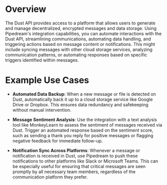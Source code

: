 # Overview

The Dust API provides access to a platform that allows users to generate and manage decentralized, encrypted messages and data storage. Using Pipedream's integration capabilities, you can automate interactions with the Dust API, streamlining communications, automating data handling, and triggering actions based on message content or notifications. This might include syncing messages with other cloud storage services, analyzing communication patterns, or automating responses based on specific triggers identified within messages.

# Example Use Cases

- **Automated Data Backup**: When a new message or file is detected on Dust, automatically back it up to a cloud storage service like Google Drive or Dropbox. This ensures data redundancy and safekeeping without manual intervention.

- **Message Sentiment Analysis**: Use the integration with a text analysis tool like MonkeyLearn to assess the sentiment of messages received via Dust. Trigger an automated response based on the sentiment score, such as sending a thank you reply for positive messages or flagging negative feedback for immediate follow-up.

- **Notification Sync Across Platforms**: Whenever a message or notification is received in Dust, use Pipedream to push these notifications to other platforms like Slack or Microsoft Teams. This can be especially useful for ensuring that critical messages are seen promptly by all necessary team members, regardless of the communication platform they prefer.
